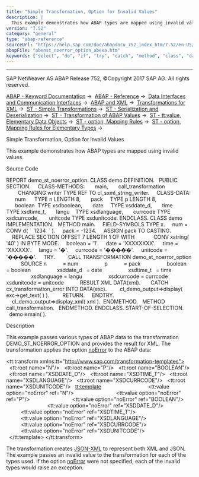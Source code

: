 ```yaml
---
title: "Simple Transformation, Option for Invalid Values"
description: |
  This example demonstrates how ABAP types are mapped using invalid values. Source Code REPORT demo_st_noerror_option. CLASS demo DEFINITION. PUBLIC SECTION. CLASS-METHODS: main, call_transformation CHANGING writer TYPE REF TO cl_sxml_string_writer. CLASS-DATA: num      TYPE n LENGTH 8, pack
version: "7.52"
category: "general"
type: "abap-reference"
sourceUrl: "https://help.sap.com/doc/abapdocu_752_index_htm/7.52/en-US/abenst_noerror_option_abexa.htm"
abapFile: "abenst_noerror_option_abexa.htm"
keywords: ["select", "do", "if", "try", "catch", "method", "class", "data", "types", "abenst", "noerror", "option", "abexa"]
---
```


* * *

SAP NetWeaver AS ABAP Release 752, ©Copyright 2017 SAP AG. All rights reserved.

[ABAP - Keyword Documentation](https://help.sap.com/doc/abapdocu_752_index_htm/7.52/en-US/abenabap.htm) →  [ABAP - Reference](https://help.sap.com/doc/abapdocu_752_index_htm/7.52/en-US/abenabap_reference.htm) →  [Data Interfaces and Communication Interfaces](https://help.sap.com/doc/abapdocu_752_index_htm/7.52/en-US/abenabap_data_communication.htm) →  [ABAP and XML](https://help.sap.com/doc/abapdocu_752_index_htm/7.52/en-US/abenabap_xml.htm) →  [Transformations for XML](https://help.sap.com/doc/abapdocu_752_index_htm/7.52/en-US/abenabap_xml_trafos.htm) →  [ST - Simple Transformations](https://help.sap.com/doc/abapdocu_752_index_htm/7.52/en-US/abenabap_st.htm) →  [ST - Serialization and Deserialization](https://help.sap.com/doc/abapdocu_752_index_htm/7.52/en-US/abenst_serial_deserial.htm) →  [ST - Transformation of ABAP Values](https://help.sap.com/doc/abapdocu_752_index_htm/7.52/en-US/abenst_abap_values.htm) →  [ST - tt:value, Elementary Data Objects](https://help.sap.com/doc/abapdocu_752_index_htm/7.52/en-US/abenst_tt_value_elementary.htm) →  [ST - option, Mapping Rules](https://help.sap.com/doc/abapdocu_752_index_htm/7.52/en-US/abenst_option.htm) →  [ST - option, Mapping Rules for Elementary Types](https://help.sap.com/doc/abapdocu_752_index_htm/7.52/en-US/abenst_option_format.htm) → 

Simple Transformation, Option for Invalid Values

This example demonstrates how ABAP types are mapped using invalid values.

Source Code

REPORT demo\_st\_noerror\_option.
CLASS demo DEFINITION.
  PUBLIC SECTION.
    CLASS-METHODS:
      main,
      call\_transformation
        CHANGING writer TYPE REF TO cl\_sxml\_string\_writer.
    CLASS-DATA:
      num      TYPE n LENGTH 8,
      pack     TYPE p LENGTH 8,
      boolean  TYPE xsdboolean,
      date     TYPE xsddate\_d,
      time     TYPE xsdtime\_t,
      langu    TYPE xsdlanguage,
      currcode TYPE xsdcurrcode,
      unitcode TYPE xsdunitcode.
ENDCLASS.
CLASS demo IMPLEMENTATION.
  METHOD main.
    FIELD-SYMBOLS <hex> TYPE x.
    num = CONV d( \`  1234  \` ).
    pack = -1234.
    ASSIGN pack TO <hex> CASTING.
    REPLACE SECTION OFFSET 7 LENGTH 1 OF <hex> WITH
            CONV xstring( '40' ) IN BYTE MODE.
    boolean = '1'.
    date = 'XXXXXXXX'.
    time = 'XXXXXX'.
    langu = '�'.
    currcode = '�����'.
    unitcode = '�����'.
    TRY.
        CALL TRANSFORMATION demo\_st\_noerror\_option
          SOURCE n           = num
                 p           = pack
                 boolean     = boolean
                 xsddate\_d   = date
                 xsdtime\_t   = time
                 xsdlanguage = langu
                 xsdcurrcode = currcode
                 xsdunitcode = unitcode
          RESULT XML DATA(xml).
      CATCH cx\_transformation\_error INTO DATA(exc).
        cl\_demo\_output=>display( exc->get\_text( ) ).
        RETURN.
    ENDTRY.
    cl\_demo\_output=>display\_xml( xml ).  ENDMETHOD.
  METHOD call\_transformation.
  ENDMETHOD.
ENDCLASS.
START-OF-SELECTION.
  demo=>main( ).

Description

This example passes various types of ABAP data to the transformation DEMO\_ST\_NOERROR\_OPTION and provides the result for XML. The transformation applies the option [noError](https://help.sap.com/doc/abapdocu_752_index_htm/7.52/en-US/abenst_option_format.htm) to the ABAP data:

<?sap.transform simple?>
<tt:transform xmlns:tt="http://www.sap.com/transformation-templates">
  <tt:root name="N"/>
  <tt:root name="P"/>
  <tt:root name="BOOLEAN"/>
  <tt:root name="XSDDATE\_D"/>
  <tt:root name="XSDTIME\_T"/>
  <tt:root name="XSDLANGUAGE"/>
  <tt:root name="XSDCURRCODE"/>
  <tt:root name="XSDUNITCODE"/>
  <tt:template>
    <array>
      <object>
        <str name="n">
          <tt:value option="noError" ref="N"/>
        </str>
        <str name="p">
          <tt:value option="noError" ref="P"/>
        </str>
        <bool name="boolean">
          <tt:value option="noError" ref="BOOLEAN"/>
        </bool>
        <str name="xsddate\_d">
          <tt:value option="noError" ref="XSDDATE\_D"/>
        </str>
        <str name="xsdtime\_t">
          <tt:value option="noError" ref="XSDTIME\_T"/>
        </str>
        <str name="xsdlanguage">
          <tt:value option="noError" ref="XSDLANGUAGE"/>
        </str>
        <str name="xsdcurrcode">
          <tt:value option="noError" ref="XSDCURRCODE"/>
        </str>
        <str name="xsdunitcode">
          <tt:value option="noError" ref="XSDUNITCODE"/>
        </str>
      </object>
    </array>
  </tt:template>
</tt:transform>

The transformation creates [JSON-XML](https://help.sap.com/doc/abapdocu_752_index_htm/7.52/en-US/abenjson_xml_glosry.htm "Glossary Entry") to represent both XML and JSON. The example passes an invalid value to the transformation for each of the types used. If the option [noError](https://help.sap.com/doc/abapdocu_752_index_htm/7.52/en-US/abenst_option_format.htm) were not specified, each of the invalid types would raise an exception.